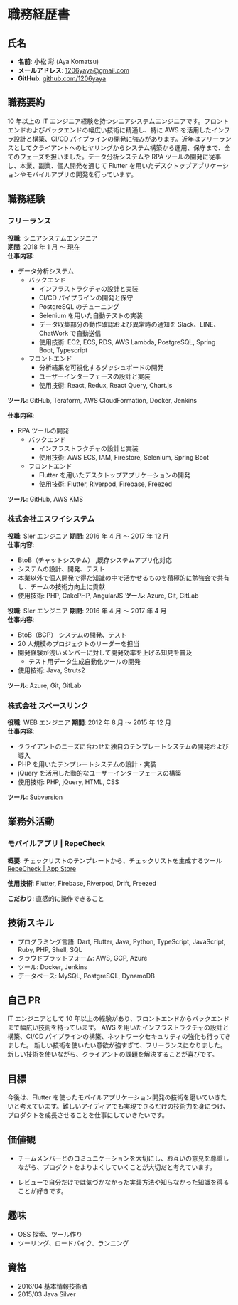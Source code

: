 # 職務経歴書

## 氏名

- **名前**: 小松 彩 (Aya Komatsu)
- **メールアドレス**: 1206yaya@gmail.com
- **GitHub**: [github.com/1206yaya](https://github.com/1206yaya)

## 職務要約

10 年以上の IT エンジニア経験を持つシニアシステムエンジニアです。フロントエンドおよびバックエンドの幅広い技術に精通し、特に AWS を活用したインフラ設計と構築、CI/CD パイプラインの開発に強みがあります。近年はフリーランスとしてクライアントへのヒヤリングからシステム構築から運用、保守まで、全てのフェーズを担いました。データ分析システムや RPA ツールの開発に従事し、本業、副業、個人開発を通じて Flutter を用いたデスクトップアプリケーションやモバイルアプリの開発を行っています。

## 職務経験

### フリーランス

**役職**: シニアシステムエンジニア  
**期間**: 2018 年 1 月 〜 現在  
**仕事内容**:

- データ分析システム
  - バックエンド
    - インフラストラクチャの設計と実装
    - CI/CD パイプラインの開発と保守
    - PostgreSQL のチューニング
    - Selenium を用いた自動テストの実装
    - データ収集部分の動作確認および異常時の通知を Slack、LINE、ChatWork で自動送信
    - 使用技術: EC2, ECS, RDS, AWS Lambda, PostgreSQL, Spring Boot, Typescript
  - フロントエンド
    - 分析結果を可視化するダッシュボードの開発
    - ユーザーインターフェースの設計と実装
    - 使用技術: React, Redux, React Query, Chart.js

**ツール**: GitHub, Teraform, AWS CloudFormation, Docker, Jenkins

**仕事内容**:

- RPA ツールの開発
  - バックエンド
    - インフラストラクチャの設計と実装
    - 使用技術: AWS ECS, IAM, Firestore, Selenium, Spring Boot
  - フロントエンド
    - Flutter を用いたデスクトップアプリケーションの開発
    - 使用技術: Flutter, Riverpod, Firebase, Freezed

**ツール**: GitHub, AWS KMS

### 株式会社エスワイシステム

**役職**: SIer エンジニア
**期間**: 2016 年 4 月 〜 2017 年 12 月  
**仕事内容**:

- BtoB（チャットシステム） ,既存システムアプリ化対応
- システムの設計、開発、テスト
- 本業以外で個人開発で得た知識の中で活かせるものを積極的に勉強会で共有し、チームの技術力向上に貢献
- 使用技術: PHP, CakePHP, AngularJS
  **ツール**: Azure, Git, GitLab

**役職**: SIer エンジニア
**期間**: 2016 年 4 月 〜 2017 年 4 月  
**仕事内容**:

- BtoB（BCP） システムの開発、テスト
- 20 人規模のプロジェクトのリーダーを担当
- 開発経験が浅いメンバーに対して開発効率を上げる知見を普及
  - テスト用データ生成自動化ツールの開発
- 使用技術: Java, Struts2

**ツール**: Azure, Git, GitLab

### 株式会社 スペースリンク

**役職**: WEB エンジニア
**期間**: 2012 年 8 月 〜 2015 年 12 月  
**仕事内容**:

- クライアントのニーズに合わせた独自のテンプレートシステムの開発および導入
- PHP を用いたテンプレートシステムの設計・実装
- jQuery を活用した動的なユーザーインターフェースの構築
- 使用技術: PHP, jQuery, HTML, CSS

**ツール**: Subversion

## 業務外活動

### モバイルアプリ | RepeCheck

**概要**: チェックリストのテンプレートから、チェックリストを生成するツール
[RepeCheck | App Store](https://itunes.apple.com/app/6541751032)

**使用技術**: Flutter, Firebase, Riverpod, Drift, Freezed

**こだわり**: 直感的に操作できること

## 技術スキル

- プログラミング言語: Dart, Flutter, Java, Python, TypeScript, JavaScript, Ruby, PHP, Shell, SQL
- クラウドプラットフォーム: AWS, GCP, Azure
- ツール: Docker, Jenkins
- データベース: MySQL, PostgreSQL, DynamoDB

## 自己 PR

IT エンジニアとして 10 年以上の経験があり、フロントエンドからバックエンドまで幅広い技術を持っています。
AWS を用いたインフラストラクチャの設計と構築、CI/CD パイプラインの構築、ネットワークセキュリティの強化も行ってきました。
新しい技術を使いたい意欲が強すぎて、フリーランスになりました。新しい技術を使いながら、クライアントの課題を解決することが喜びです。

## 目標

今後は、Flutter を使ったモバイルアプリケーション開発の技術を磨いていきたいと考えています。難しいアイディアでも実現できるだけの技術力を身につけ、プロダクトを成長させることを仕事にしていきたいです。

## 価値観

- チームメンバーとのコミュニケーションを大切にし、お互いの意見を尊重しながら、プロダクトをよりよくしていくことが大切だと考えています。

- レビューで自分だけでは気づかなかった実装方法や知らなかった知識を得ることが好きです。

## 趣味

- OSS 探索、ツール作り
- ツーリング、ロードバイク、ランニング

## 資格

- 2016/04 基本情報技術者
- 2015/03 Java Silver

